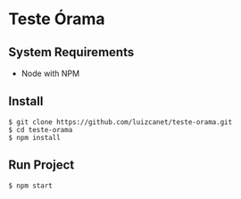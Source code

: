 # Teste Órama

## System Requirements

- Node with NPM


## Install

```
$ git clone https://github.com/luizcanet/teste-orama.git
$ cd teste-orama
$ npm install
```

## Run Project
```
$ npm start
```
